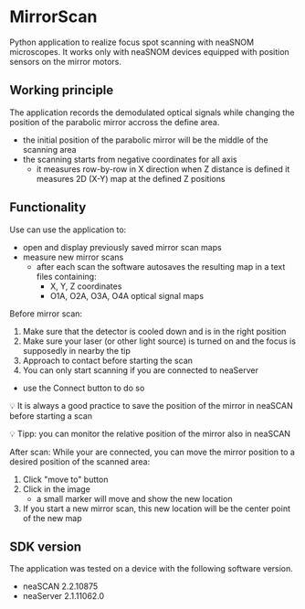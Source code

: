 # MirrorScan
Python application to realize focus spot scanning with neaSNOM microscopes.
It works only with neaSNOM devices equipped with position sensors on the mirror motors.

## Working principle
The application records the demodulated optical signals while changing the position of the parabolic mirror accross the define area.
- the initial position of the parabolic mirror will be the middle of the scanning area
- the scanning starts from negative coordinates for all axis
  - it measures row-by-row in X direction
   when Z distance is defined it measures 2D (X-Y) map at the defined Z positions

## Functionality
Use can use the application to:
- open and display previously saved mirror scan maps
- measure new mirror scans
  - after each scan the software autosaves the resulting map in a text files containing:
    - X, Y, Z coordinates
    - O1A, O2A, O3A, O4A optical signal maps

Before mirror scan:
1. Make sure that the detector is cooled down and is in the right position
2. Make sure your laser (or other light source) is turned on and the focus is supposedly in nearby the tip
3. Approach to contact before starting the scan
4. You can only start scanning if you are connected to neaServer
  - use the Connect button to do so

:bulb: It is always a good practice to save the position of the mirror in neaSCAN before starting a scan

:bulb: Tipp: you can monitor the relative position of the mirror also in neaSCAN

After scan:
While your are connected, you can move the mirror position to a desired position of the scanned area:
1. Click "move to" button
2. Click in the image
   - a small marker will move and show the new location
3. If you start a new mirror scan, this new location will be the center point of the new map
  
## SDK version
The application was tested on a device with the following software version.
- neaSCAN 2.2.10875
- neaServer 2.1.11062.0
